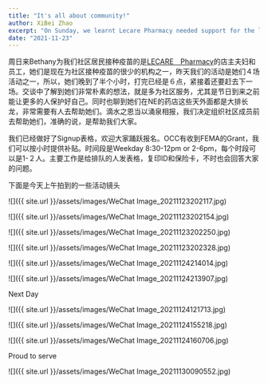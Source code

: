 ```yaml
---
title: "It's all about community!"
author: XiBei Zhao
excerpt: "On Sunday, we learnt Lecare Pharmacy needed support for the long line each day for vaccination at its NE location. Today, the community has been mobilized to extend hands to them. It's all about community!"
date: "2021-11-23"
---
```


周日来Bethany为我们社区居民接种疫苗的是[LECARE　Pharmacy](https://www.lecarepharmacy.com/)的店主夫妇和员工，她们是现在为社区接种疫苗的很少的机构之一，昨天我们的活动是她们４场活动之一，所以，她们晚到了半个小时，打完已经是６点，紧接着还要赶去下一场。交谈中了解到她们非常朴素的想法，就是多为社区服务，尤其是节日到来之前能让更多的人保护好自己。同时也聊到她们在NE的药店这些天外面都是大排长龙，非常需要有人去帮助她们。滴水之恩当以涌泉相报，我们决定组织社区成员前去帮助她们，准确的说，是帮助我们大家。

我们已经做好了Signup表格，欢迎大家踊跃报名。OCC有收到FEMA的Grant，我们可以按小时提供补贴。时间段是Weekday 8:30-12pm or 2-6pm，每个时段可以是1-２人。主要工作是给排队的人发表格，复印ID和保险卡，不时也会回答大家的问题。

下面是今天上午拍到的一些活动镜头

![]({{ site.url }}/assets/images/WeChat Image_20211123202117.jpg)

![]({{ site.url }}/assets/images/WeChat Image_20211123202154.jpg)

![]({{ site.url }}/assets/images/WeChat Image_20211123202250.jpg)

![]({{ site.url }}/assets/images/WeChat Image_20211123202328.jpg)

![]({{ site.url }}/assets/images/WeChat Image_20211124214014.jpg)

![]({{ site.url }}/assets/images/WeChat Image_20211124213907.jpg)

Next Day

![]({{ site.url }}/assets/images/WeChat Image_20211124121713.jpg)

![]({{ site.url }}/assets/images/WeChat Image_20211124155218.jpg)

![]({{ site.url }}/assets/images/WeChat Image_20211124160706.jpg)

Proud to serve

![]({{ site.url }}/assets/images/WeChat Image_20211130090552.jpg)
